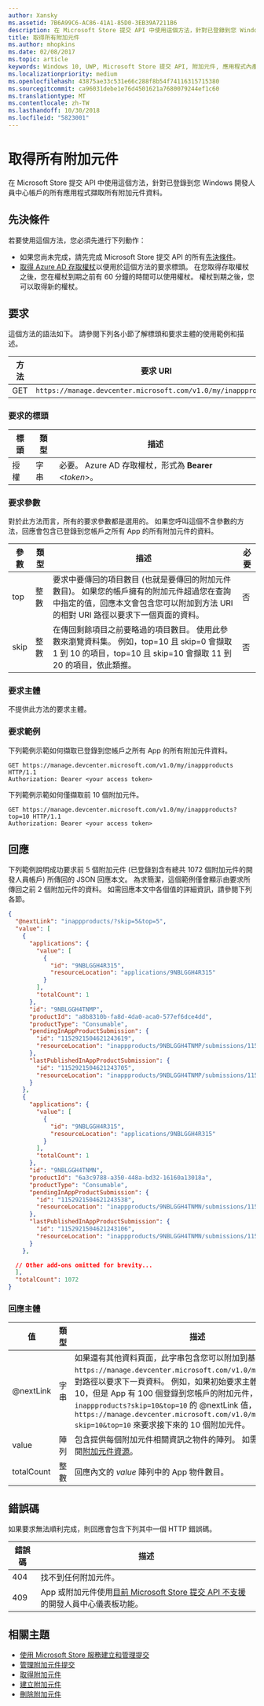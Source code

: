 ```yaml
---
author: Xansky
ms.assetid: 7B6A99C6-AC86-41A1-85D0-3EB39A7211B6
description: 在 Microsoft Store 提交 API 中使用這個方法，針對已登錄到您 Windows 開發人員中心帳戶的所有 App 擷取所有附加元件資料。
title: 取得所有附加元件
ms.author: mhopkins
ms.date: 02/08/2017
ms.topic: article
keywords: Windows 10, UWP, Microsoft Store 提交 API, 附加元件, 應用程式內產品, IAP
ms.localizationpriority: medium
ms.openlocfilehash: 43875ae33c531e66c288f8b54f74116315715380
ms.sourcegitcommit: ca96031debe1e76d4501621a7680079244ef1c60
ms.translationtype: MT
ms.contentlocale: zh-TW
ms.lasthandoff: 10/30/2018
ms.locfileid: "5823001"
---
```

# <a name="get-all-add-ons"></a>取得所有附加元件

在 Microsoft Store 提交 API 中使用這個方法，針對已登錄到您 Windows 開發人員中心帳戶的所有應用程式擷取所有附加元件資料。

## <a name="prerequisites"></a>先決條件

若要使用這個方法，您必須先進行下列動作：

* 如果您尚未完成，請先完成 Microsoft Store 提交 API 的所有[先決條件](create-and-manage-submissions-using-windows-store-services.md#prerequisites)。
* [取得 Azure AD 存取權杖](create-and-manage-submissions-using-windows-store-services.md#obtain-an-azure-ad-access-token)以便用於這個方法的要求標頭。 在您取得存取權杖之後，您在權杖到期之前有 60 分鐘的時間可以使用權杖。 權杖到期之後，您可以取得新的權杖。

## <a name="request"></a>要求

這個方法的語法如下。 請參閱下列各小節了解標頭和要求主體的使用範例和描述。

| 方法 | 要求 URI                                                      |
|--------|------------------------------------------------------------------|
| GET    | ```https://manage.devcenter.microsoft.com/v1.0/my/inappproducts``` |


### <a name="request-header"></a>要求的標頭

| 標頭        | 類型   | 描述                                                                 |
|---------------|--------|-----------------------------------------------------------------------------|
| 授權 | 字串 | 必要。 Azure AD 存取權杖，形式為 **Bearer** &lt;*token*&gt;。 |


### <a name="request-parameters"></a>要求參數

對於此方法而言，所有的要求參數都是選用的。 如果您呼叫這個不含參數的方法，回應會包含已登錄到您帳戶之所有 App 的所有附加元件的資料。

|  參數  |  類型  |  描述  |  必要  |
|------|------|------|------|
|  top  |  整數  |  要求中要傳回的項目數目 (也就是要傳回的附加元件數目)。 如果您的帳戶擁有的附加元件超過您在查詢中指定的值，回應本文會包含您可以附加到方法 URI 的相對 URI 路徑以要求下一個頁面的資料。  |  否  |
|  skip  |  整數  |  在傳回剩餘項目之前要略過的項目數目。 使用此參數來瀏覽資料集。 例如，top=10 且 skip=0 會擷取 1 到 10 的項目，top=10 且 skip=10 會擷取 11 到 20 的項目，依此類推。  |  否  |


### <a name="request-body"></a>要求主體

不提供此方法的要求主體。

### <a name="request-examples"></a>要求範例

下列範例示範如何擷取已登錄到您帳戶之所有 App 的所有附加元件資料。

```
GET https://manage.devcenter.microsoft.com/v1.0/my/inappproducts HTTP/1.1
Authorization: Bearer <your access token>
```

下列範例示範如何僅擷取前 10 個附加元件。

```
GET https://manage.devcenter.microsoft.com/v1.0/my/inappproducts?top=10 HTTP/1.1
Authorization: Bearer <your access token>
```

## <a name="response"></a>回應

下列範例說明成功要求前 5 個附加元件 (已登錄到含有總共 1072 個附加元件的開發人員帳戶) 所傳回的 JSON 回應本文。 為求簡潔，這個範例僅會顯示由要求所傳回之前 2 個附加元件的資料。 如需回應本文中各個值的詳細資訊，請參閱下列各節。

```json
{
  "@nextLink": "inappproducts/?skip=5&top=5",
  "value": [
    {
      "applications": {
        "value": [
          {
            "id": "9NBLGGH4R315",
            "resourceLocation": "applications/9NBLGGH4R315"
          }
        ],
        "totalCount": 1
      },
      "id": "9NBLGGH4TNMP",
      "productId": "a8b8310b-fa8d-4da0-aca0-577ef6dce4dd",
      "productType": "Consumable",
      "pendingInAppProductSubmission": {
        "id": "1152921504621243619",
        "resourceLocation": "inappproducts/9NBLGGH4TNMP/submissions/1152921504621243619"
      },
      "lastPublishedInAppProductSubmission": {
        "id": "1152921504621243705",
        "resourceLocation": "inappproducts/9NBLGGH4TNMP/submissions/1152921504621243705"
      }
    },
    {
      "applications": {
        "value": [
          {
            "id": "9NBLGGH4R315",
            "resourceLocation": "applications/9NBLGGH4R315"
          }
        ],
        "totalCount": 1
      },
      "id": "9NBLGGH4TNMN",
      "productId": "6a3c9788-a350-448a-bd32-16160a13018a",
      "productType": "Consumable",
      "pendingInAppProductSubmission": {
        "id": "1152921504621243538",
        "resourceLocation": "inappproducts/9NBLGGH4TNMN/submissions/1152921504621243538"
      },
      "lastPublishedInAppProductSubmission": {
        "id": "1152921504621243106",
        "resourceLocation": "inappproducts/9NBLGGH4TNMN/submissions/1152921504621243106"
      }
    },

  // Other add-ons omitted for brevity...
  ],
  "totalCount": 1072
}
```

### <a name="response-body"></a>回應主體

| 值      | 類型   | 描述                                                                                                                                                                                                                                                                         |
|------------|--------|----------------------------------------------------------------------------------------------------------------------------------------------------------------------------------------------------------------------------------------------------------------------------------------|
| @nextLink  | 字串 | 如果還有其他資料頁面，此字串包含您可以附加到基本 ```https://manage.devcenter.microsoft.com/v1.0/my/``` 要求 URI 的相對路徑以要求下一頁資料。 例如，如果初始要求主體的 *top* 參數設為 10，但是 App 有 100 個登錄到您帳戶的附加元件，回應本文會包含 ```inappproducts?skip=10&top=10``` 的 @nextLink 值，這指出您可以呼叫 ```https://manage.devcenter.microsoft.com/v1.0/my/inappproducts?skip=10&top=10``` 來要求接下來的 10 個附加元件。 |
| value            | 陣列  |  包含提供每個附加元件相關資訊之物件的陣列。 如需詳細資訊，請參閱[附加元件資源](manage-add-ons.md#add-on-object)。   |
| totalCount   | 整數  | 回應內文的 *value* 陣列中的 App 物件數目。     |


## <a name="error-codes"></a>錯誤碼

如果要求無法順利完成，則回應會包含下列其中一個 HTTP 錯誤碼。

| 錯誤碼 |  描述   |
|--------|------------------|
| 404  | 找不到任何附加元件。 |
| 409  | App 或附加元件使用[目前 Microsoft Store 提交 API 不支援](create-and-manage-submissions-using-windows-store-services.md#not_supported)的開發人員中心儀表板功能。  |


## <a name="related-topics"></a>相關主題

* [使用 Microsoft Store 服務建立和管理提交](create-and-manage-submissions-using-windows-store-services.md)
* [管理附加元件提交](manage-add-on-submissions.md)
* [取得附加元件](get-an-add-on.md)
* [建立附加元件](create-an-add-on.md)
* [刪除附加元件](delete-an-add-on.md)
